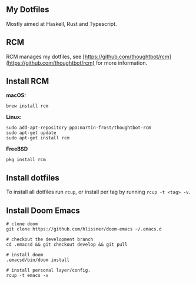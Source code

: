 My Dotfiles
--------
Mostly aimed at Haskell, Rust and Typescript.


## RCM
RCM manages my dotfiles, see [https://github.com/thoughtbot/rcm](https://github.com/thoughtbot/rcm) for
more information.

## Install RCM
**macOS:** 
```
brew install rcm
```

**Linux:**
```
sudo add-apt-repository ppa:martin-frost/thoughtbot-rcm
sudo apt-get update
sudo apt-get install rcm
```
**FreeBSD**
```
pkg install rcm
```

## Install dotfiles
To install all dotfiles run `rcup`, or install per tag by running `rcup -t <tag> -v`.

## Install Doom Emacs
```
# clone doom
git clone https://github.com/hlissner/doom-emacs ~/.emacs.d

# checkout the development branch
cd .emacsd && git checkout develop && git pull

# install doom
.emacsd/bin/doom install

# install personal layer/config.
rcup -t emacs -v
```
